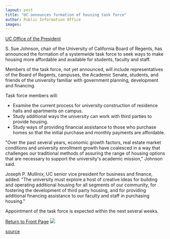```yaml
---
layout: post
title: "UC announces formation of housing task force"
author: Public Information Office
images:
---
```


[UC Office of the President][1]  
  
S. Sue Johnson, chair of the University of California Board of Regents, has announced the formation of a systemwide task force to seek ways to make housing more affordable and available for students, faculty and staff.  
  
Members of the task force, not yet announced, will include representatives of the Board of Regents, campuses, the Academic Senate, students, and friends of the university familiar with government planning, development and financing.  
  
Task force members will:

* Examine the current process for university construction of residence halls and apartments on campus.
* Study additional ways the university can work with third parties to provide housing.
* Study ways of providing financial assistance to those who purchase homes so that the initial purchase and monthly payments are affordable.

  
"Over the past several years, economic growth factors, real estate market conditions and university enrollment growth have coalesced in a way that challenges our traditional methods of assuring the range of housing options that are necessary to support the university's academic mission," Johnson said.  
  
Joseph P. Mullinix, UC senior vice president for business and finance, added: "The university must explore a host of creative ideas for building and operating additional housing for all segments of our community, for fostering the development of third party housing, and for providing additional financing assistance to our faculty and staff in purchasing housing."  
  
Appointment of the task force is expected within the next several weeks.

  
[Return to Front Page][2] ![ ][3]

[1]: mailto:Charles.McFadden@ucop.edu
[2]: ../../index.html
[3]: ../../images/trans.gif

[source](http://www1.ucsc.edu/currents/00-01/03-26/housing.html "Permalink to housing")
